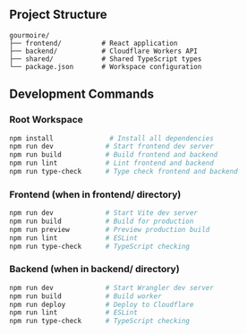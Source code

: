 ## Project Structure
```
gourmoire/
├── frontend/          # React application
├── backend/           # Cloudflare Workers API  
├── shared/            # Shared TypeScript types
└── package.json       # Workspace configuration
```

## Development Commands

### Root Workspace
```bash
npm install              # Install all dependencies
npm run dev             # Start frontend dev server
npm run build           # Build frontend and backend
npm run lint            # Lint frontend and backend
npm run type-check      # Type check frontend and backend
```

### Frontend (when in frontend/ directory)
```bash
npm run dev             # Start Vite dev server
npm run build           # Build for production
npm run preview         # Preview production build
npm run lint            # ESLint
npm run type-check      # TypeScript checking
```

### Backend (when in backend/ directory)
```bash
npm run dev             # Start Wrangler dev server
npm run build           # Build worker
npm run deploy          # Deploy to Cloudflare
npm run lint            # ESLint
npm run type-check      # TypeScript checking
```